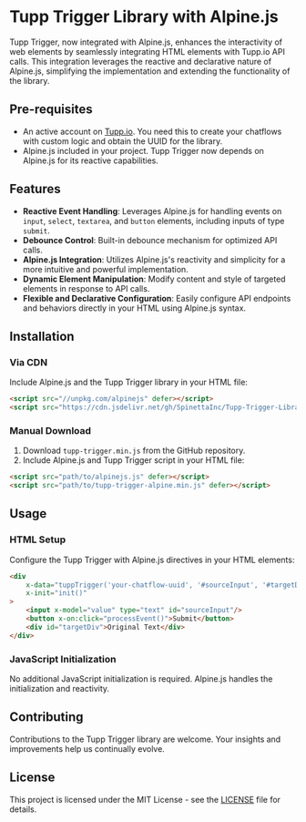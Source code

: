 # Tupp Trigger Library with Alpine.js

Tupp Trigger, now integrated with Alpine.js, enhances the interactivity of web elements by seamlessly integrating HTML elements with Tupp.io API calls. This integration leverages the reactive and declarative nature of Alpine.js, simplifying the implementation and extending the functionality of the library.

## Pre-requisites

- An active account on [Tupp.io](https://tupp.io). You need this to create your chatflows with custom logic and obtain the UUID for the library.
- Alpine.js included in your project. Tupp Trigger now depends on Alpine.js for its reactive capabilities.

## Features

- **Reactive Event Handling**: Leverages Alpine.js for handling events on `input`, `select`, `textarea`, and `button` elements, including inputs of type `submit`.
- **Debounce Control**: Built-in debounce mechanism for optimized API calls.
- **Alpine.js Integration**: Utilizes Alpine.js's reactivity and simplicity for a more intuitive and powerful implementation.
- **Dynamic Element Manipulation**: Modify content and style of targeted elements in response to API calls.
- **Flexible and Declarative Configuration**: Easily configure API endpoints and behaviors directly in your HTML using Alpine.js syntax.

## Installation

### Via CDN

Include Alpine.js and the Tupp Trigger library in your HTML file:

```html
<script src="//unpkg.com/alpinejs" defer></script>
<script src="https://cdn.jsdelivr.net/gh/SpinettaInc/Tupp-Trigger-Library/Alpine/tupp-trigger-alpine.min.js" defer></script>
```

### Manual Download

1. Download `tupp-trigger.min.js` from the GitHub repository.
2. Include Alpine.js and Tupp Trigger script in your HTML file:

```html
<script src="path/to/alpinejs.js" defer></script>
<script src="path/to/tupp-trigger-alpine.min.js" defer></script>
```

## Usage

### HTML Setup

Configure the Tupp Trigger with Alpine.js directives in your HTML elements:

```html
<div 
    x-data="tuppTrigger('your-chatflow-uuid', '#sourceInput', '#targetDiv')" 
    x-init="init()"
>
    <input x-model="value" type="text" id="sourceInput"/>
    <button x-on:click="processEvent()">Submit</button>
    <div id="targetDiv">Original Text</div>
</div>
```

### JavaScript Initialization

No additional JavaScript initialization is required. Alpine.js handles the initialization and reactivity.

## Contributing

Contributions to the Tupp Trigger library are welcome. Your insights and improvements help us continually evolve.

## License

This project is licensed under the MIT License - see the [LICENSE](LICENSE) file for details.
